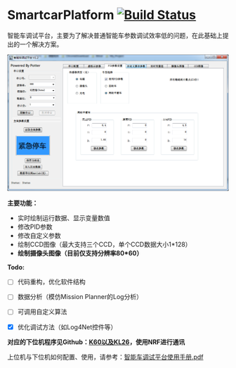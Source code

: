 # SmartcarPlatform  [![Build Status](https://travis-ci.com/potterhere/SmartCarPlatform.svg?branch=master)](https://travis-ci.com/potterhere/SmartCarPlatform)
智能车调试平台，主要为了解决普通智能车参数调试效率低的问题，在此基础上提出的一个解决方案。

![上位机](./Freescale_debug/Source/master.png)

**主要功能：**

- 实时绘制运行数据、显示变量数值
- 修改PID参数
- 修改自定义参数
- 绘制CCD图像（最大支持三个CCD，单个CCD数据大小1*128）
- **绘制摄像头图像（目前仅支持分辨率80*60）**

**Todo:**

- [ ] 代码重构，优化软件结构
- [ ] 数据分析（模仿Mission Planner的Log分析）
- [ ] 可调用自定义算法
- [x] 优化调试方法（如Log4Net控件等）
 

**对应的下位机程序见Github：[K60以及KL26](https://github.com/potterhere/Freescale_K60-KL26_NRF)，使用NRF进行通讯**

上位机与下位机如何配置、使用，请参考：[智能车调试平台使用手册.pdf](https://github.com/potterhere/SmartCarPlatform/blob/master/%E6%99%BA%E8%83%BD%E8%BD%A6%E8%B0%83%E8%AF%95%E5%B9%B3%E5%8F%B0%E4%BD%BF%E7%94%A8%E6%89%8B%E5%86%8C.pdf)
